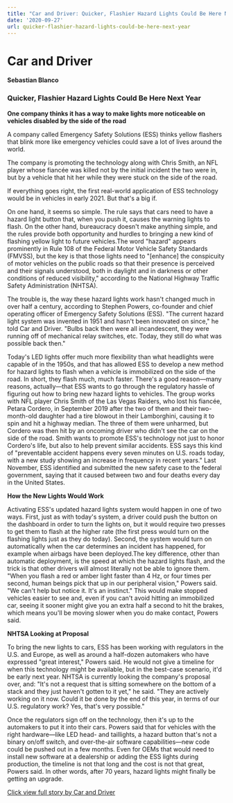 ```yaml
---
title: "Car and Driver: Quicker, Flashier Hazard Lights Could Be Here Next Year"
date: '2020-09-27'
url: quicker-flashier-hazard-lights-could-be-here-next-year
---
```

# Car and Driver #
**Sebastian Blanco**

### Quicker, Flashier Hazard Lights Could Be Here Next Year ###

**One company thinks it has a way to make lights more noticeable on vehicles disabled by the side of the road**

A company called Emergency Safety Solutions (ESS) thinks yellow flashers that blink more like emergency vehicles could save a lot of lives around the world.

The company is promoting the technology along with Chris Smith, an NFL player whose fiancée was killed not by the initial incident the two were in, but by a vehicle that hit her while they were stuck on the side of the road.

If everything goes right, the first real-world application of ESS technology would be in vehicles in early 2021. But that's a big if.

On one hand, it seems so simple. The rule says that cars need to have a hazard light button that, when you push it, causes the warning lights to flash. On the other hand, bureaucracy doesn't make anything simple, and the rules provide both opportunity and hurdles to bringing a new kind of flashing yellow light to future vehicles.The word "hazard" appears prominently in Rule 108 of the Federal Motor Vehicle Safety Standards (FMVSS), but the key is that those lights need to "[enhance] the conspicuity of motor vehicles on the public roads so that their presence is perceived and their signals understood, both in daylight and in darkness or other conditions of reduced visibility," according to the National Highway Traffic Safety Administration (NHTSA).

The trouble is, the way these hazard lights work hasn't changed much in over half a century, according to Stephen Powers, co-founder and chief operating officer of Emergency Safety Solutions (ESS). "The current hazard light system was invented in 1951 and hasn't been innovated on since," he told Car and Driver. "Bulbs back then were all incandescent, they were running off of mechanical relay switches, etc. Today, they still do what was possible back then."

Today's LED lights offer much more flexibility than what headlights were capable of in the 1950s, and that has allowed ESS to develop a new method for hazard lights to flash when a vehicle is immobilized on the side of the road. In short, they flash much, much faster. There's a good reason—many reasons, actually—that ESS wants to go through the regulatory hassle of figuring out how to bring new hazard lights to vehicles. The group works with NFL player Chris Smith of the Las Vegas Raiders, who lost his fiancée, Petara Cordero, in September 2019 after the two of them and their two-month-old daughter had a tire blowout in their Lamborghini, causing it to spin and hit a highway median. The three of them were unharmed, but Cordero was then hit by an oncoming driver who didn't see the car on the side of the road. Smith wants to promote ESS's technology not just to honor Cordero's life, but also to help prevent similar accidents. ESS says this kind of "preventable accident happens every seven minutes on U.S. roads today, with a new study showing an increase in frequency in recent years." Last November, ESS identified and submitted the new safety case to the federal government, saying that it caused between two and four deaths every day in the United States.

**How the New Lights Would Work**

Activating ESS's updated hazard lights system would happen in one of two ways. First, just as with today's system, a driver could push the button on the dashboard in order to turn the lights on, but it would require two presses to get them to flash at the higher rate (the first press would turn on the flashing lights just as they do today). Second, the system would turn on automatically when the car determines an incident has happened, for example when airbags have been deployed.The key difference, other than automatic deployment, is the speed at which the hazard lights flash, and the trick is that other drivers will almost literally not be able to ignore them. "When you flash a red or amber light faster than 4 Hz, or four times per second, human beings pick that up in our peripheral vision," Powers said. "We can't help but notice it. It's an instinct." This would make stopped vehicles easier to see and, even if you can't avoid hitting an immobilized car, seeing it sooner might give you an extra half a second to hit the brakes, which means you'll be moving slower when you do make contact, Powers said.

**NHTSA Looking at Proposal**

To bring the new lights to cars, ESS has been working with regulators in the U.S. and Europe, as well as around a half-dozen automakers who have expressed "great interest," Powers said. He would not give a timeline for when this technology might be available, but in the best-case scenario, it'd be early next year. NHTSA is currently looking the company's proposal over, and: "It's not a request that is sitting somewhere on the bottom of a stack and they just haven't gotten to it yet," he said. "They are actively working on it now. Could it be done by the end of this year, in terms of our U.S. regulatory work? Yes, that's very possible."

Once the regulators sign off on the technology, then it's up to the automakers to put it into their cars. Powers said that for vehicles with the right hardware—like LED head- and taillights, a hazard button that's not a binary on/off switch, and over-the-air software capabilities—new code could be pushed out in a few months. Even for OEMs that would need to install new software at a dealership or adding the ESS lights during production, the timeline is not that long and the cost is not that great, Powers said. In other words, after 70 years, hazard lights might finally be getting an upgrade.

[Click view full story by Car and Driver](https://www.caranddriver.com/news/a34100032/hazard-lights-quicker-improvements/)
